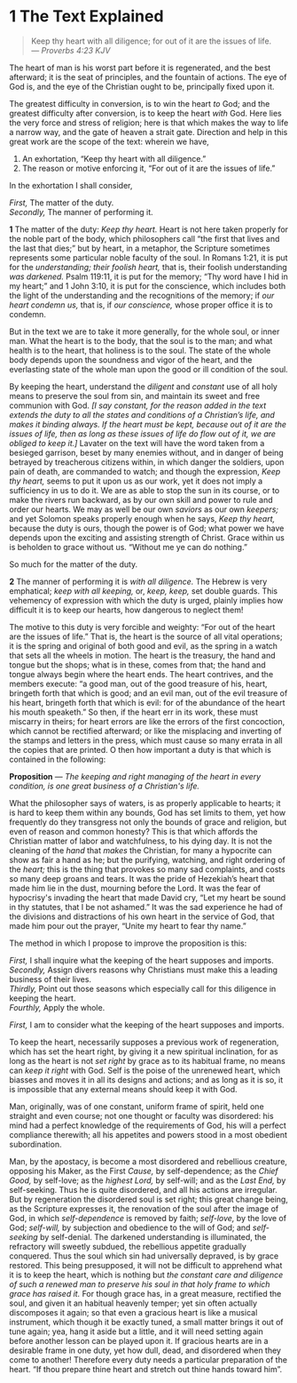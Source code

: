 # 1 The Text Explained

> Keep thy heart with all diligence; for out of it are the issues of life.  
— *Proverbs 4:23 KJV*

The heart of man is his worst part before it is regenerated, and the best afterward; it is the seat of principles, and the fountain of actions. The eye of God is, and the eye of the Christian ought to be, principally fixed upon it.

The greatest difficulty in conversion, is to win the heart *to* God; and the greatest difficulty after conversion, is to keep the heart *with* God. Here lies the very force and stress of religion; here is that which makes the way to life a narrow way, and the gate of heaven a strait gate. Direction and help in this great work are the scope of the text: wherein we have,

1. An exhortation, “Keep thy heart with all diligence.”
2. The reason or motive enforcing it, “For out of it are the issues of life.”

In the exhortation I shall consider,

*First,* The matter of the duty.  
*Secondly,* The manner of performing it.

**1** The matter of the duty: *Keep thy heart.* Heart is not here taken properly for the noble part of the body, which philosophers call “the first that lives and the last that dies;” but by heart, in a metaphor, the Scripture sometimes represents some particular noble faculty of the soul. In Romans 1:21, it is put for the *understanding; their foolish heart,* that is, their foolish understanding *was darkened.* Psalm 119:11, it is put for the memory; “Thy word have I hid in my heart;” and 1 John 3:10, it is put for the conscience, which includes both the light of the understanding and the recognitions of the memory; if *our heart condemn us,* that is, if *our conscience,* whose proper office it is to condemn.

But in the text we are to take it more generally, for the whole soul, or inner man. What the heart is to the body, that the soul is to the man; and what health is to the heart, that holiness is to the soul. The state of the whole body depends upon the soundness and vigor of the heart, and the everlasting state of the whole man upon the good or ill condition of the soul.

By keeping the heart, understand the *diligent* and *constant* use of all holy means to preserve the soul from sin, and maintain its sweet and free communion with God. *[I say constant, for the reason added in the text extends the duty to all the states and conditions of a Christian’s life, and makes it binding always. If the heart must be kept, because out of it are the issues of life, then as long as these issues of life do flow out of it, we are obliged to keep it.]* Lavater on the text will have the word taken from a besieged garrison, beset by many enemies without, and in danger of being betrayed by treacherous citizens within, in which danger the soldiers, upon pain of death, are commanded to watch; and though the expression, *Keep thy heart,* seems to put it upon us as our work, yet it does not imply a sufficiency in us to do it. We are as able to stop the sun in its course, or to make the rivers run backward, as by our own skill and power to rule and order our hearts. We may as well be our own *saviors* as our own *keepers;* and yet Solomon speaks properly enough when he says, *Keep thy heart,* because the duty is ours, though the power is of God; what power we have depends upon the exciting and assisting strength of Christ. Grace within us is beholden to grace without us. “Without me ye can do nothing.”

So much for the matter of the duty.

**2** The manner of performing it is *with all diligence.* The Hebrew is very emphatical; *keep with all keeping,* or, *keep, keep,* set double guards. This vehemency of expression with which the duty is urged, plainly implies how difficult it is to keep our hearts, how dangerous to neglect them!

The motive to this duty is very forcible and weighty: “For out of the heart are the issues of life.” That is, the heart is the source of all vital operations; it is the spring and original of both good and evil, as the spring in a watch that sets all the wheels in motion. The heart is the treasury, the hand and tongue but the shops; what is in these, comes from that; the hand and tongue always begin where the heart ends. The heart contrives, and the members execute: “a good man, out of the good treasure of his, heart, bringeth forth that which is good; and an evil man, out of the evil treasure of his heart, bringeth forth that which is evil: for of the abundance of the heart his mouth speaketh.” So then, if the heart err in its work, these must miscarry in theirs; for heart errors are like the errors of the first concoction, which cannot be rectified afterward; or like the misplacing and inverting of the stamps and letters in the press, which must cause so many errata in all the copies that are printed. O then how important a duty is that which is contained in the following:

**Proposition** — *The keeping and right managing of the heart in every condition, is one great business of a Christian's life.*

What the philosopher says of waters, is as properly applicable to hearts; it is hard to keep them within any bounds, God has set limits to them, yet how frequently do they transgress not only the bounds of grace and religion, but even of reason and common honesty? This is that which affords the Christian matter of labor and watchfulness, to his dying day. It is not the cleaning of the *hand* that *makes* the Christian, for many a hypocrite can show as fair a hand as he; but the purifying, watching, and right ordering of the *heart;* this is the thing that provokes so many sad complaints, and costs so many deep groans and tears. It was the pride of Hezekiah’s heart that made him lie in the dust, mourning before the Lord. It was the fear of hypocrisy's invading the heart that made David cry, “Let my heart be sound in thy statutes, that I be not ashamed.” It was the sad experience he had of the divisions and distractions of his own heart in the service of God, that made him pour out the prayer, “Unite my heart to fear thy name.”

The method in which I propose to improve the proposition is this:

*First,* I shall inquire what the keeping of the heart supposes and imports.  
*Secondly,* Assign divers reasons why Christians must make this a leading business of their lives.  
*Thirdly,* Point out those seasons which especially call for this diligence in keeping the heart.  
*Fourthly,* Apply the whole.

*First,* I am to consider what the keeping of the heart supposes and imports.

To keep the heart, necessarily supposes a previous work of regeneration, which has set the heart right, by giving it a new spiritual inclination, for as long as the heart is not *set right* by grace as to its habitual frame, no means can *keep it right* with God. Self is the poise of the unrenewed heart, which biasses and moves it in all its designs and actions; and as long as it is so, it is impossible that any external means should keep it with God.

Man, originally, was of one constant, uniform frame of spirit, held one straight and even course; not one thought or faculty was disordered: his mind had a perfect knowledge of the requirements of God, his will a perfect compliance therewith; all his appetites and powers stood in a most obedient subordination.

Man, by the apostacy, is become a most disordered and rebellious creature, opposing his Maker, as the First *Cause,* by self-dependence; as the *Chief Good,* by self-love; as the *highest Lord,* by self-will; and as the *Last End,* by self-seeking. Thus he is quite disordered, and all his actions are irregular. But by regeneration the disordered soul is set right; this great change being, as the Scripture expresses it, the renovation of the soul after the image of God, in which *self-dependence* is removed by faith; *self-love,* by the love of God; *self-will,* by subjection and obedience to the will of God; and *self-seeking* by self-denial. The darkened understanding is illuminated, the refractory will sweetly subdued, the rebellious appetite gradually conquered. Thus the soul which sin had universally depraved, is by grace restored. This being presupposed, it will not be difficult to apprehend what it is to keep the heart, which is nothing but *the constant care and diligence of such a renewed man to preserve his soul in that holy frame to which grace has raised it.* For though grace has, in a great measure, rectified the soul, and given it an habitual heavenly temper; yet sin often actually discomposes it again; so that even a gracious heart is like a musical instrument, which though it be exactly tuned, a small matter brings it out of tune again; yea, hang it aside but a little, and it will need setting again before another lesson can be played upon it. If gracious hearts are in a desirable frame in one duty, yet how dull, dead, and disordered when they come to another! Therefore every duty needs a particular preparation of the heart. “If thou prepare thine heart and stretch out thine hands toward him”.